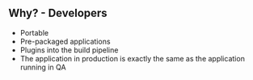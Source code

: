 ##  Why? - Developers

* Portable
* Pre-packaged applications
* Plugins into the build pipeline
* The application in production is exactly the same as the application running in QA
